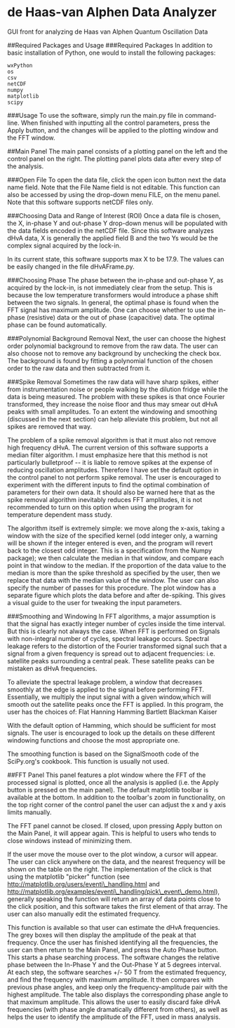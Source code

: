 # de Haas-van Alphen Data Analyzer 
GUI front for analyzing de Haas van Alphen Quantum Oscillation Data 

##Required Packages and Usage
###Required Packages
In addition to basic installation of Python, one would to install the following packages:

    wxPython
    os
    csv
    netCDF
    numpy
    matplotlib
    scipy


###Usage
To use the software, simply run the main.py file in command-line. When finished with inputting all the control parameters, press the Apply button, and the changes will be applied to the plotting window and the FFT window. 

##Main Panel
The main panel consists of a plotting panel on the left and the control panel on the right. The plotting panel plots data after every step of the analysis.    

###Open File
To open the data file, click the open icon button next the data name field. Note that the File Name field is not editable. This function can also be accessed by using the drop-down menu FILE, on the menu panel. Note that this software supports netCDF files only. 

###Choosing Data and Range of Interest (ROI)
Once a data file is chosen, the X, in-phase Y and out-phase Y drop-down menus will be populated with the data fields encoded in the netCDF file. Since this software analyzes dHvA data, X is generally the applied field B and the two Ys would be the complex signal acquired by the lock-in.

In its current state, this software supports max X to be 17.9. The values can be easily changed in the file dHvAFrame.py. 

###Choosing Phase
The phase between the in-phase and out-phase Y, as acquired by the lock-in, is not immediately clear from the setup. This is because the low temperature transformers would introduce a phase shift between the two signals. In general, the optimal phase is found when the FFT signal has maximum amplitude. One can choose whether to use the in-phase (resistive) data or the out of phase (capacitive) data. The optimal phase can be found automatically. 

###Polynomial Background Removal
Next, the user can choose the highest order polynomial background to remove from the raw data. The user can also choose not to remove any background by unchecking the check box. The background is found by fitting a polynomial function of the chosen order to the raw data and then subtracted from it. 

###Spike Removal
Sometimes the raw data will have sharp spikes, either from instrumentation noise or people walking by the dilution fridge while the data is being measured. The problem with these spikes is that once Fourier transformed, they increase the noise floor and thus may smear out dHvA peaks with small amplitudes. To an extent the windowing and smoothing (discussed in the next section) can help alleviate this problem, but not all spikes are removed that way.

The problem of a spike removal algorithm is that it must also not remove high frequency dHvA. The current version of this software supports a median filter algorithm. I must emphasize here that this method is not particularly bulletproof -- it is liable to remove spikes at the expense of reducing oscillation amplitudes. Therefore I have set the default option in the control panel to not perform spike removal. The user is encouraged to experiment with the different inputs to find the optimal combination of parameters
for their own data. It should also be warned here that as the spike removal algorithm inevitably reduces FFT amplitudes, it is not recommended to turn on this option when using the program for temperature dependent mass study. 

The algorithm itself is extremely simple: we move along the x-axis, taking a window with the size of the specified kernel (odd integer only, a warning will be shown if the integer entered is even, and the program will revert back to the closest odd integer. This is a specification from the Numpy package); we then calculate the median in that window, and compare each point in that window to the median. If the proportion of the data value to the median is more than the spike
threshold as specified by the user, then we replace that data with the median value of the window. The user can also specify the number of passes for this procedure. The plot window has a separate figure which plots the data before and after de-spiking. This gives a visual guide to the user for tweaking the input parameters. 

###Smoothing and Windowing
In FFT algorithms, a major assumption is that the signal has exactly integer number of cycles inside the time interval. But this is clearly not always the case. When FFT is performed on Signals with non-integral number of cycles, spectral leakage occurs. Spectral leakage refers to the distortion of the Fourier transformed signal such that a signal from a given frequency is spread out to adjacent frequencies: i.e. satellite peaks surrounding a central
peak. These satellite peaks can be mistaken as dHvA frequencies.

To alleviate the spectral leakage problem, a window that decreases smoothly at the edge is applied to the signal before performing FFT. Essentially, we multiply the input signal with a given window,which will smooth out the satellite peaks once the FFT is applied. In this program, the user has the choices of:
    Flat
    Hanning
    Hamming
    Bartlett
    Blackman
    Kaiser

With the default option of Hamming, which should be sufficient for most signals. The user is encouraged to look up the details on these different windowing functions and choose the most appropriate one. 

The smoothing function is based on the SignalSmooth code of the SciPy.org's cookbook. This function is usually not used.

##FFT Panel
This panel features a plot window where the FFT of the processed signal is plotted, once all the analysis is applied (i.e. the Apply button is pressed on the main panel). The default matplotlib toolbar is available at the bottom. In addition to the toolbar's zoom in functionality, on the top right corner of the control panel the user can adjust the x and y axis limits manually.

The FFT panel cannot be closed. If closed, upon pressing Apply button on the Main Panel, it will appear again. This is helpful to users who tends to close windows instead of minimizing them. 

If the user move the mouse over to the plot window, a cursor will appear. The user can click anywhere on the data, and the nearest frequency will be shown on the table on the right. The implementation of the click is that using the matplotlib "picker" function (see http://matplotlib.org/users/eventi\_handling.html and http://matplotlib.org/examples/eventi\_handling/pick\_event\_demo.html), generally speaking the function will return an array of data points close to the click
position, and this software takes the first element of that array. The user can also manually edit the estimated frequency. 

This function is available so that user can estimate the dHvA frequencies. The grey boxes will then display the amplitude of the peak at that frequency. Once the user has finished identifying all the frequencies, the user can then return to the Main Panel, and press the Auto Phase button. This starts a phase searching process. The software changes the relative phase between the In-Phase Y and the Out-Phase Y at 5 degrees interval. At each step, the software searches +/- 50 T from the estimated frequency, and find the frequency with maximum amplitude. It then compares with previous phase angles, and keep only the frequency-amplitude pair with the highest amplitude. The table also displays the corresponding phase angle to that maximum amplitude. This allows the user to easily discard fake dHvA frequencies (with phase angle dramatically different from others), as well as helps the user to identify the amplitude of the FFT, used in mass
analysis.  

